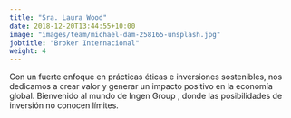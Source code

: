```yaml
---
title: "Sra. Laura Wood"
date: 2018-12-20T13:44:55+10:00
image: "images/team/michael-dam-258165-unsplash.jpg"
jobtitle: "Broker Internacional"
weight: 4
---
```


Con un fuerte enfoque en prácticas éticas e inversiones sostenibles, nos dedicamos a crear valor y generar un impacto positivo en la economía global. Bienvenido al mundo de Ingen Group , donde las posibilidades de inversión no conocen límites.